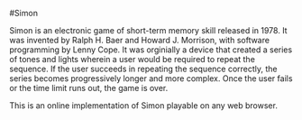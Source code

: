 #Simon

Simon is an electronic game of short-term memory skill released in 1978. It was invented by Ralph H. Baer and Howard J. Morrison, with software programming by Lenny Cope. It was orginially a device that created a series of tones and lights wherein a user would be required to repeat the sequence. If the user succeeds in repeating the sequence correctly, the series becomes progressively longer and more complex. Once the user fails or the time limit runs out, the game is over.

This is an online implementation of Simon playable on any web browser. 
